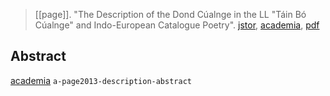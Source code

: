 
> [[page]]. "The Description of the Dond Cúalnge in the LL "Táin Bó Cúalnge" and Indo-European Catalogue Poetry". [jstor](https://www.jstor.org/stable/23630942), [academia](https://www.academia.edu/5946977/The-Description-of-the-Dond-C%C3%BAalnge-in-the-LL-T%C3%A1in-B%C3%B3-C%C3%BAalnge-and-Indo-European-Catalogue-Poetry), [pdf](page2013.pdf)


## Abstract
[academia](https://www.academia.edu/33725454/Abstract-The-Description-of-the-Dond-C%C3%BAalnge-in-the-LL-T%C3%A1in-B%C3%B3-C%C3%BAalnge-and-Indo-European-Catalogue-Poetry-2012-)
`a-page2013-description-abstract`